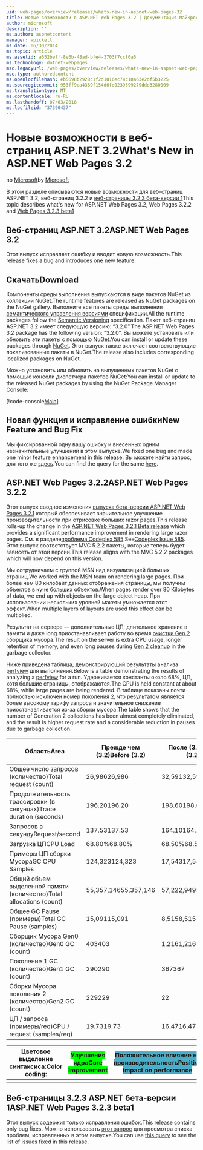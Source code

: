 ```yaml
---
uid: web-pages/overview/releases/whats-new-in-aspnet-web-pages-32
title: Новые возможности в ASP.NET Web Pages 3.2 | Документация Майкрософт
author: microsoft
description: ''
ms.author: aspnetcontent
manager: wpickett
ms.date: 06/30/2014
ms.topic: article
ms.assetid: a652beff-8e6b-48ad-bfe4-3703f7ccf0a5
ms.technology: dotnet-webpages
msc.legacyurl: /web-pages/overview/releases/whats-new-in-aspnet-web-pages-32
msc.type: authoredcontent
ms.openlocfilehash: eb5698b2928c1f2d1016ec74c18a63e2df5b3225
ms.sourcegitcommit: 953ff9ea4369f154d6fd0239599279ddd3280009
ms.translationtype: MT
ms.contentlocale: ru-RU
ms.lasthandoff: 07/03/2018
ms.locfileid: "37390437"
---
```

<a name="whats-new-in-aspnet-web-pages-32"></a><span data-ttu-id="ab67a-102">Новые возможности в веб-страниц ASP.NET 3.2</span><span class="sxs-lookup"><span data-stu-id="ab67a-102">What's New in ASP.NET Web Pages 3.2</span></span>
====================
<span data-ttu-id="ab67a-103">по [Microsoft](https://github.com/microsoft)</span><span class="sxs-lookup"><span data-stu-id="ab67a-103">by [Microsoft](https://github.com/microsoft)</span></span>

<span data-ttu-id="ab67a-104">В этом разделе описываются новые возможности для веб-страниц ASP.NET 3.2, веб-страниц 3.2.2 и [веб-страницы 3.2.3 бета-версии 1](https://blogs.msdn.com/b/webdev/archive/2014/12/17/asp-net-mvc-5-2-3-web-pages-5-2-3-and-web-api-5-2-3-beta-releases.aspx)</span><span class="sxs-lookup"><span data-stu-id="ab67a-104">This topic describes what's new for ASP.NET Web Pages 3.2, Web Pages 3.2.2 and [Web Pages 3.2.3 beta1](https://blogs.msdn.com/b/webdev/archive/2014/12/17/asp-net-mvc-5-2-3-web-pages-5-2-3-and-web-api-5-2-3-beta-releases.aspx)</span></span>

## <a name="aspnet-web-pages-32"></a><span data-ttu-id="ab67a-105">Веб-страниц ASP.NET 3.2</span><span class="sxs-lookup"><span data-stu-id="ab67a-105">ASP.NET Web Pages 3.2</span></span>

<span data-ttu-id="ab67a-106">Этот выпуск исправляет ошибку и вводит новую возможность.</span><span class="sxs-lookup"><span data-stu-id="ab67a-106">This release fixes a bug and introduces one new feature.</span></span>

## <a name="download"></a><span data-ttu-id="ab67a-107">Скачать</span><span class="sxs-lookup"><span data-stu-id="ab67a-107">Download</span></span>

<span data-ttu-id="ab67a-108">Компоненты среды выполнения выпускаются в виде пакетов NuGet из коллекции NuGet.</span><span class="sxs-lookup"><span data-stu-id="ab67a-108">The runtime features are released as NuGet packages on the NuGet gallery.</span></span> <span data-ttu-id="ab67a-109">Выполните все пакеты среды выполнения [семантического управления версиями](http://semver.org/) спецификации.</span><span class="sxs-lookup"><span data-stu-id="ab67a-109">All the runtime packages follow the [Semantic Versioning](http://semver.org/) specification.</span></span> <span data-ttu-id="ab67a-110">Пакет веб-страниц ASP.NET 3.2 имеет следующую версию: &ldquo;3.2.0&rdquo;.</span><span class="sxs-lookup"><span data-stu-id="ab67a-110">The ASP.NET Web Pages 3.2 package has the following version: &ldquo;3.2.0&rdquo;.</span></span> <span data-ttu-id="ab67a-111">Вы можете установить или обновить эти пакеты с помощью [NuGet](http://www.nuget.org/packages/Microsoft.AspNet.WebPages/).</span><span class="sxs-lookup"><span data-stu-id="ab67a-111">You can install or update these packages through [NuGet](http://www.nuget.org/packages/Microsoft.AspNet.WebPages/).</span></span> <span data-ttu-id="ab67a-112">Этот выпуск также включает соответствующие локализованные пакеты в NuGet.</span><span class="sxs-lookup"><span data-stu-id="ab67a-112">The release also includes corresponding localized packages on NuGet.</span></span>

<span data-ttu-id="ab67a-113">Можно установить или обновить на выпущенных пакетов NuGet с помощью консоли диспетчера пакетов NuGet:</span><span class="sxs-lookup"><span data-stu-id="ab67a-113">You can install or update to the released NuGet packages by using the NuGet Package Manager Console:</span></span>

[!code-console[Main](whats-new-in-aspnet-web-pages-32/samples/sample1.cmd)]

## <a name="new-feature-and-bug-fix"></a><span data-ttu-id="ab67a-114">Новая функция и исправление ошибки</span><span class="sxs-lookup"><span data-stu-id="ab67a-114">New Feature and Bug Fix</span></span>

<span data-ttu-id="ab67a-115">Мы фиксированной одну вашу ошибку и внесенных одним незначительные улучшений в этом выпуске.</span><span class="sxs-lookup"><span data-stu-id="ab67a-115">We fixed one bug and made one minor feature enhancement in this release.</span></span> <span data-ttu-id="ab67a-116">Вы можете найти запрос, для того же [здесь](https://aspnetwebstack.codeplex.com/workitem/list/advanced?keyword=&amp;status=Closed&amp;type=All&amp;priority=All&amp;release=v5.2%20RC|v5.2%20RTM&amp;assignedTo=All&amp;component=Web%20Pages%2FRazor&amp;sortField=Id&amp;sortDirection=Descending&amp;page=0&amp;reasonClosed=Fixed).</span><span class="sxs-lookup"><span data-stu-id="ab67a-116">You can find the query for the same [here](https://aspnetwebstack.codeplex.com/workitem/list/advanced?keyword=&amp;status=Closed&amp;type=All&amp;priority=All&amp;release=v5.2%20RC|v5.2%20RTM&amp;assignedTo=All&amp;component=Web%20Pages%2FRazor&amp;sortField=Id&amp;sortDirection=Descending&amp;page=0&amp;reasonClosed=Fixed).</span></span>

## <a name="aspnet-web-pages-322"></a><span data-ttu-id="ab67a-117">ASP.NET Web Pages 3.2.2</span><span class="sxs-lookup"><span data-stu-id="ab67a-117">ASP.NET Web Pages 3.2.2</span></span>

<span data-ttu-id="ab67a-118">Этот выпуск сводное изменения [выпуска бета-версии ASP.NET Web Pages 3.2.1](https://blogs.msdn.com/b/webdev/archive/2014/07/28/announcing-the-beta-release-of-web-pages-3-2-1.aspx) который обеспечивает значительное улучшение производительности при отрисовке больших razor pages.</span><span class="sxs-lookup"><span data-stu-id="ab67a-118">This release rolls-up the change in the [ASP.NET Web Pages 3.2.1 Beta release](https://blogs.msdn.com/b/webdev/archive/2014/07/28/announcing-the-beta-release-of-web-pages-3-2-1.aspx) which provides a significant performance improvement in rendering large razor pages.</span></span> <span data-ttu-id="ab67a-119">См. в разделе[проблема Codeplex 585](https://aspnetwebstack.codeplex.com/workitem/585).</span><span class="sxs-lookup"><span data-stu-id="ab67a-119">See[Codeplex Issue 585](https://aspnetwebstack.codeplex.com/workitem/585).</span></span> <span data-ttu-id="ab67a-120">Этот выпуск соответствует MVC 5.2.2 пакеты, которые теперь будет зависеть от этой версии.</span><span class="sxs-lookup"><span data-stu-id="ab67a-120">This release aligns with the MVC 5.2.2 packages which will now depend on this version.</span></span>

<span data-ttu-id="ab67a-121">Мы сотрудничаем с группой MSN над визуализацией больших страниц.</span><span class="sxs-lookup"><span data-stu-id="ab67a-121">We worked with the MSN team on rendering large pages.</span></span> <span data-ttu-id="ab67a-122">При более чем 80 килобайт данных отображения страницы, мы получим объектов в куче больших объектов.</span><span class="sxs-lookup"><span data-stu-id="ab67a-122">When pages render over 80 Kilobytes of data, we end up with objects on the large object heap.</span></span> <span data-ttu-id="ab67a-123">При использовании нескольких уровней макеты умножается этот эффект.</span><span class="sxs-lookup"><span data-stu-id="ab67a-123">When multiple layers of layouts are used this effect can be multiplied.</span></span>

<span data-ttu-id="ab67a-124">Результат на сервере — дополнительные ЦП, длительное хранение в памяти и даже long приостанавливает работу во время [очистки Gen 2](https://msdn.microsoft.com/en-us/library/ms973837.aspx) сборщика мусора.</span><span class="sxs-lookup"><span data-stu-id="ab67a-124">The result on the server is extra CPU usage, longer retention of memory, and even long pauses during [Gen 2 cleanup](https://msdn.microsoft.com/en-us/library/ms973837.aspx) in the garbage collector.</span></span>

<span data-ttu-id="ab67a-125">Ниже приведена таблица, демонстрирующий результаты анализа [perfview](https://channel9.msdn.com/Series/PerfView-Tutorial) для выполнения.</span><span class="sxs-lookup"><span data-stu-id="ab67a-125">Below is a table demonstrating the results of analyzing a [perfview](https://channel9.msdn.com/Series/PerfView-Tutorial) for a run.</span></span> <span data-ttu-id="ab67a-126">Удерживается константы около 68%, ЦП, хотя большие страницы, отображаются.</span><span class="sxs-lookup"><span data-stu-id="ab67a-126">The CPU is held constant at about 68%, while large pages are being rendered.</span></span> <span data-ttu-id="ab67a-127">В таблице показаны почти полностью исключен номер поколения 2, что результатом является более высокому тарифу запроса и значительное снижение приостанавливается из-за сборки мусора.</span><span class="sxs-lookup"><span data-stu-id="ab67a-127">The table shows that the number of Generation 2 collections has been almost completely eliminated, and the result is higher request rate and a considerable reduction in pauses due to garbage collection.</span></span>

| <span data-ttu-id="ab67a-128">**Область**</span><span class="sxs-lookup"><span data-stu-id="ab67a-128">**Area**</span></span> | <span data-ttu-id="ab67a-129">**Прежде чем (3.2)**</span><span class="sxs-lookup"><span data-stu-id="ab67a-129">**Before (3.2)**</span></span> | <span data-ttu-id="ab67a-130">**После (3.2.1)**</span><span class="sxs-lookup"><span data-stu-id="ab67a-130">**After (3.2.1)**</span></span> | <span data-ttu-id="ab67a-131">**% Изменений**</span><span class="sxs-lookup"><span data-stu-id="ab67a-131">**Delta %**</span></span> |
| --- | --- | --- | --- |
| <span data-ttu-id="ab67a-132">Общее число запросов (количество)</span><span class="sxs-lookup"><span data-stu-id="ab67a-132">Total request (count)</span></span> | <span data-ttu-id="ab67a-133">26,986</span><span class="sxs-lookup"><span data-stu-id="ab67a-133">26,986</span></span> | <span data-ttu-id="ab67a-134">32,591</span><span class="sxs-lookup"><span data-stu-id="ab67a-134">32,591</span></span> | <span data-ttu-id="ab67a-135"><font style="background-color: #4bacc6">20.80%</font></span><span class="sxs-lookup"><span data-stu-id="ab67a-135"><font style="background-color: #4bacc6">20.80%</font></span></span> |
| <span data-ttu-id="ab67a-136">Продолжительность трассировки (в секундах)</span><span class="sxs-lookup"><span data-stu-id="ab67a-136">Trace duration (seconds)</span></span> | <span data-ttu-id="ab67a-137">196.20</span><span class="sxs-lookup"><span data-stu-id="ab67a-137">196.20</span></span> | <span data-ttu-id="ab67a-138">198.60</span><span class="sxs-lookup"><span data-stu-id="ab67a-138">198.60</span></span> | <span data-ttu-id="ab67a-139">1.20%</span><span class="sxs-lookup"><span data-stu-id="ab67a-139">1.20%</span></span> |
| <span data-ttu-id="ab67a-140">Запросов в секунду</span><span class="sxs-lookup"><span data-stu-id="ab67a-140">Request/second</span></span> | <span data-ttu-id="ab67a-141">137.53</span><span class="sxs-lookup"><span data-stu-id="ab67a-141">137.53</span></span> | <span data-ttu-id="ab67a-142">164.10</span><span class="sxs-lookup"><span data-stu-id="ab67a-142">164.10</span></span> | <span data-ttu-id="ab67a-143"><font style="background-color: #4bacc6">19.30%</font></span><span class="sxs-lookup"><span data-stu-id="ab67a-143"><font style="background-color: #4bacc6">19.30%</font></span></span> |
| <span data-ttu-id="ab67a-144">Загрузка ЦП</span><span class="sxs-lookup"><span data-stu-id="ab67a-144">CPU Load</span></span> | <span data-ttu-id="ab67a-145">68.80%</span><span class="sxs-lookup"><span data-stu-id="ab67a-145">68.80%</span></span> | <span data-ttu-id="ab67a-146">68.50%</span><span class="sxs-lookup"><span data-stu-id="ab67a-146">68.50%</span></span> |  <span data-ttu-id="ab67a-147">-0.40%</span><span class="sxs-lookup"><span data-stu-id="ab67a-147">-0.40%</span></span> |
| <span data-ttu-id="ab67a-148">Примеры ЦП сборки Мусора</span><span class="sxs-lookup"><span data-stu-id="ab67a-148">GC CPU Samples</span></span> | <span data-ttu-id="ab67a-149">124,323</span><span class="sxs-lookup"><span data-stu-id="ab67a-149">124,323</span></span> | <span data-ttu-id="ab67a-150">17,543</span><span class="sxs-lookup"><span data-stu-id="ab67a-150">17,543</span></span> | <span data-ttu-id="ab67a-151"><font style="background-color: #4bacc6">-85.90%</font></span><span class="sxs-lookup"><span data-stu-id="ab67a-151"><font style="background-color: #4bacc6">-85.90%</font></span></span> |
| <span data-ttu-id="ab67a-152">Общий объем выделенной памяти (количество)</span><span class="sxs-lookup"><span data-stu-id="ab67a-152">Total allocations (count)</span></span> | <span data-ttu-id="ab67a-153">55,357,146</span><span class="sxs-lookup"><span data-stu-id="ab67a-153">55,357,146</span></span> | <span data-ttu-id="ab67a-154">57,222,949</span><span class="sxs-lookup"><span data-stu-id="ab67a-154">57,222,949</span></span> | <span data-ttu-id="ab67a-155">3.40%</span><span class="sxs-lookup"><span data-stu-id="ab67a-155">3.40%</span></span> |
| <span data-ttu-id="ab67a-156">Общее GC Pause (примеры)</span><span class="sxs-lookup"><span data-stu-id="ab67a-156">Total GC Pause (samples)</span></span> | <span data-ttu-id="ab67a-157">15,091</span><span class="sxs-lookup"><span data-stu-id="ab67a-157">15,091</span></span> | <span data-ttu-id="ab67a-158">8,515</span><span class="sxs-lookup"><span data-stu-id="ab67a-158">8,515</span></span> | <span data-ttu-id="ab67a-159"><font style="background-color: #4bacc6">-43.60%</font></span><span class="sxs-lookup"><span data-stu-id="ab67a-159"><font style="background-color: #4bacc6">-43.60%</font></span></span> |
| <span data-ttu-id="ab67a-160">Сборщик Мусора Gen0 (количество)</span><span class="sxs-lookup"><span data-stu-id="ab67a-160">Gen0 GC (count)</span></span> | <span data-ttu-id="ab67a-161">403</span><span class="sxs-lookup"><span data-stu-id="ab67a-161">403</span></span> | <span data-ttu-id="ab67a-162">1,216</span><span class="sxs-lookup"><span data-stu-id="ab67a-162">1,216</span></span> | <span data-ttu-id="ab67a-163">201.70%</span><span class="sxs-lookup"><span data-stu-id="ab67a-163">201.70%</span></span> |
| <span data-ttu-id="ab67a-164">Поколение 1 GC (количество)</span><span class="sxs-lookup"><span data-stu-id="ab67a-164">Gen1 GC (count)</span></span> | <span data-ttu-id="ab67a-165">290</span><span class="sxs-lookup"><span data-stu-id="ab67a-165">290</span></span> | <span data-ttu-id="ab67a-166">367</span><span class="sxs-lookup"><span data-stu-id="ab67a-166">367</span></span> | <span data-ttu-id="ab67a-167">26.60%</span><span class="sxs-lookup"><span data-stu-id="ab67a-167">26.60%</span></span> |
| <span data-ttu-id="ab67a-168">Сборки Мусора поколения 2 (количество)</span><span class="sxs-lookup"><span data-stu-id="ab67a-168">Gen2 GC (count)</span></span> | <span data-ttu-id="ab67a-169">229</span><span class="sxs-lookup"><span data-stu-id="ab67a-169">229</span></span> | <span data-ttu-id="ab67a-170">2</span><span class="sxs-lookup"><span data-stu-id="ab67a-170">2</span></span> | <span data-ttu-id="ab67a-171"><font style="background-color: #00ff00">-99.10%</font></span><span class="sxs-lookup"><span data-stu-id="ab67a-171"><font style="background-color: #00ff00">-99.10%</font></span></span> |
| <span data-ttu-id="ab67a-172">ЦП / запроса (примеры/req)</span><span class="sxs-lookup"><span data-stu-id="ab67a-172">CPU / request (samples/req)</span></span> | <span data-ttu-id="ab67a-173">19.73</span><span class="sxs-lookup"><span data-stu-id="ab67a-173">19.73</span></span> | <span data-ttu-id="ab67a-174">16.47</span><span class="sxs-lookup"><span data-stu-id="ab67a-174">16.47</span></span> | <span data-ttu-id="ab67a-175">-16.50%</span><span class="sxs-lookup"><span data-stu-id="ab67a-175">-16.50%</span></span> |

| <span data-ttu-id="ab67a-176">Цветовое выделение синтаксиса:</span><span class="sxs-lookup"><span data-stu-id="ab67a-176">Color coding:</span></span> | <span data-ttu-id="ab67a-177"><font style="background-color: #00ff00">Улучшения ядра</font></span><span class="sxs-lookup"><span data-stu-id="ab67a-177"><font style="background-color: #00ff00">Core Improvement</font></span></span> | <span data-ttu-id="ab67a-178"><font style="background-color: #4bacc6">Положительное влияние на производительность</font></span><span class="sxs-lookup"><span data-stu-id="ab67a-178"><font style="background-color: #4bacc6">Positive impact on performance</font></span></span> |
|---------------|-----------------------------------------------------------------|-------------------------------------------------------------------------------|
|               |                                                                 |                                                                               |

## <a name="aspnet-web-pages-323-beta1"></a><span data-ttu-id="ab67a-179">Веб-страницы 3.2.3 ASP.NET бета-версии 1</span><span class="sxs-lookup"><span data-stu-id="ab67a-179">ASP.NET Web Pages 3.2.3 beta1</span></span>

<span data-ttu-id="ab67a-180">Этот выпуск содержит только исправления ошибок.</span><span class="sxs-lookup"><span data-stu-id="ab67a-180">This release contains only bug fixes.</span></span> <span data-ttu-id="ab67a-181">Можно использовать [этот запрос](https://aspnetwebstack.codeplex.com/workitem/list/advanced?keyword=&amp;status=Closed&amp;type=All&amp;priority=All&amp;release=v5.2.3%20Beta&amp;assignedTo=All&amp;component=Web%20Pages%2FRazor&amp;sortField=LastUpdatedDate&amp;sortDirection=Descending&amp;page=0&amp;reasonClosed=Fixed) для просмотра списка проблем, исправленных в этом выпуске.</span><span class="sxs-lookup"><span data-stu-id="ab67a-181">You can use [this query](https://aspnetwebstack.codeplex.com/workitem/list/advanced?keyword=&amp;status=Closed&amp;type=All&amp;priority=All&amp;release=v5.2.3%20Beta&amp;assignedTo=All&amp;component=Web%20Pages%2FRazor&amp;sortField=LastUpdatedDate&amp;sortDirection=Descending&amp;page=0&amp;reasonClosed=Fixed) to see the list of issues fixed in this release.</span></span>
